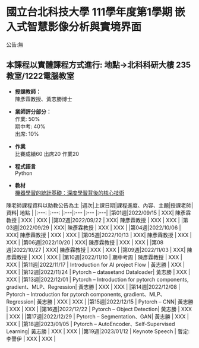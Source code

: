 # 國立台北科技大學 111學年度第1學期 嵌入式智慧影像分析與實境界面
公告:無<br>  

## 本課程以實體課程方式進行: 地點→北科科研大樓 235教室/1222電腦教室 

* **授課教師：** <br>
陳彥霖教授、黃志勝博士 <br>

* **業師評分部分：** <br>
作業: 50% <br>
期中考: 40% <br>
出席: 10% <br>

* **作業** <br>
比賽成績60 出席20 作業20 


* **程式語言** <br>
Python

* **教材** <br>
[機器學習的統計基礎：深度學習背後的核心技術](https://www.flag.com.tw/books/product/F1319)


陳老師課程資料以助教公告為主
 |週次|上課日期|課程進度、內容、主題|授課老師|資料| 地點 |
 |:---: |:---:      |:---|:---       |:---  |:---|
 |第01週|2022/09/15 | XXX| 陳彥霖教授 |  XXX | XXX |
 |第02週|2022/09/22 | XXX| 陳彥霖教授 |  XXX | XXX |
 |第03週|2022/09/29 | XXX| 陳彥霖教授 |  XXX | XXX |
 |第04週|2022/10/06 | XXX| 陳彥霖教授 |  XXX | XXX |
 |第05週|2022/10/13 | XXX| 陳彥霖教授 |  XXX | XXX |
 |第06週|2022/10/20 | XXX| 陳彥霖教授 |  XXX | XXX |
 |第08週|2022/10/27 | XXX| 陳彥霖教授 |  XXX | XXX |
 |第09週|2022/11/03 | XXX| 陳彥霖教授 |  XXX | XXX |
 |第10週|2022/11/10 | 期中考周 | 陳彥霖教授 |  XXX | XXX |
 |第11週|2022/11/17 | Introduction for AI project Flow | 黃志勝 |  XXX | XXX |
 |第12週|2022/11/24 | Pytorch – datasetand Dataloader| 黃志勝 |  XXX | XXX |
 |第13週|2022/12/01 | Pytorch – Introduction for pytorch components, gradient、MLP、Regression| 黃志勝 |  XXX | XXX |
 |第14週|2022/12/08 | Pytorch – Introduction for pytorch components, gradient、MLP、Regression| 黃志勝 |  XXX | XXX |
 |第15週|2022/12/15 | Pytorch – CNN| 黃志勝 |  XXX | XXX |
 |第16週|2022/12/22 | Pytorch – Object Detection| 黃志勝 |  XXX | XXX |
 |第17週|2022/12/29 | Pytorch – Segmentation、GAN| 黃志勝 |  XXX | XXX |
 |第18週|2023/01/05 | Pytorch – AutoEncoder、Self-Supervised Learning| 黃志勝 |  XXX | XXX |
 |第19週|2023/01/12 | Keynote Speech | 暫定: 李謦伊 |  XXX | XXX |






